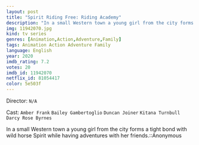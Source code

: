 ```yaml
---
layout: post
title: "Spirit Riding Free: Riding Academy"
description: "In a small Western town a young girl from the city forms a tight bond with wild horse Spirit while having adventures with her friends.::Anonymous.."
img: 11942070.jpg
kind: tv series
genres: [Animation,Action,Adventure,Family]
tags: Animation Action Adventure Family 
language: English
year: 2020
imdb_rating: 7.2
votes: 20
imdb_id: 11942070
netflix_id: 81054417
color: 5e503f
---
```

Director: `N/A`  

Cast: `Amber Frank` `Bailey Gambertoglio` `Duncan Joiner` `Kitana Turnbull` `Darcy Rose Byrnes` 

In a small Western town a young girl from the city forms a tight bond with wild horse Spirit while having adventures with her friends.::Anonymous